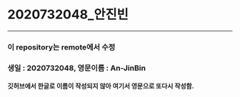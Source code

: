 # 2020732048_안진빈

---
### 이 repository는 remote에서 수정  
### 생일 : 2020732048, 영문이름 : An-JinBin

#### 깃허브에서 한글로 이름이 작성되지 않아 여기서 영문으로 또다시 작성함.